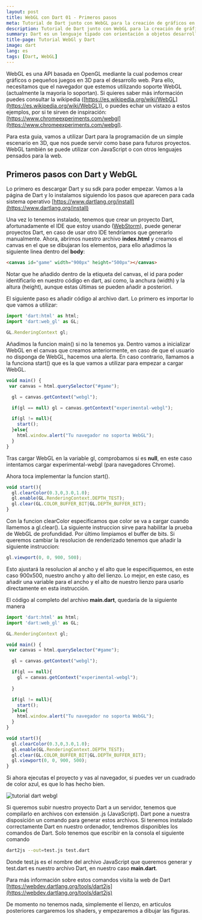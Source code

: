 ```yaml
---
layout: post
title: WebGL con Dart 01 - Primeros pasos
meta: Tutorial de Dart junto con WebGL para la creación de gráficos en 3D. Instalación de Dart con WebStorm
description: Tutorial de Dart junto con WebGL para la creación de gráficos en 3D. Instalación de Dart con WebStorm
summary: Dart es un lenguaje tipado con orientación a objetos desarrollado por Google. En este sencillo tutorial aprenderemos a usarlo junto con WebGL, una API creada para el desarrollo de gráficos en 3D que podremos visualizar en cualquier navegador que soporte WebGL. 
title-page: Tutorial WebGl y Dart
image: dart
lang: es
tags: [Dart, WebGL]
---
```



WebGL es una API basada en OpenGL mediante la cual podemos crear gráficos o pequeños juegos en 3D para el desarrollo web. Para ello, necesitamos que el navegador que estemos utilizando
soporte WebGL (actualmente la mayoria lo soportan). Si quieres saber más información puedes consultar la wikipedia ([https://es.wikipedia.org/wiki/WebGL](https://es.wikipedia.org/wiki/WebGL)),
o puedes echar un vistazo a estos ejemplos, por si te sirven de inspiración: [https://www.chromeexperiments.com/webgl](https://www.chromeexperiments.com/webgl).

Para esta guia, vamos a utilizar Dart para la programación
de un simple escenario en 3D, que nos puede servir como base para futuros proyectos. WebGL también se puede utilizar con JavaScript o con otros lenguajes 
pensados para la web.

<h2>Primeros pasos con Dart y WebGL</h2>

Lo primero es descargar Dart y su sdk para poder empezar. Vamos a la página de Dart y lo instalamos siguiendo los pasos que aparecen para cada sistema operativo [https://www.dartlang.org/install](https://www.dartlang.org/install)

Una vez lo tenemos instalado, tenemos que crear un proyecto Dart, afortunadamente el IDE que estoy usando ([WebStorm](https://www.jetbrains.com/webstorm/])), puede generar proyectos
Dart, en caso de usar otro IDE tendríamos que generarlo manualmente.
Ahora, abrimos nuestro archivo <b>index.html</b> y creamos el canvas en el que se dibujaran los elementos, para ello añadimos la siguiente linea dentro del <b>body</b>:

```html
<canvas id="game" width="900px" height="500px"></canvas>
```

Notar que he añadido dentro de la etiqueta del canvas, el id para poder identificarlo en nuestro código en dart, así como, la anchura (width) y la altura (height), aunque estas últimas se pueden añadir a posteriori.

El siguiente paso es añadir código al archivo dart. Lo primero es importar lo que vamos a utilizar:

```JavaScript
import 'dart:html' as html;
import 'dart:web_gl' as GL;

GL.RenderingContext gl;
```
Añadimos la funcion main() si no la tenemos ya. Dentro vamos a inicializar WebGL en el canvas que creamos anteriormente, en caso de que el usuario no disponga de WebGL, hacemos una alerta.
En caso contrario, llamamos a la funciona start() que es la que vamos a utilizar para empezar a cargar WebGL.

```JavaScript
void main() {
 var canvas = html.querySelector("#game");

  gl = canvas.getContext("webgl");

  if(gl == null) gl = canvas.getContext("experimental-webgl");

  if(gl != null){
    start();
  }else{
    html.window.alert("Tu navegador no soporta WebGL");
  }
}
```
Tras cargar WebGL en la variable gl, comprobamos si es <b>null</b>, en este caso intentamos cargar experimental-webgl (para navegadores Chrome).

Ahora toca implementar la funcion start().

```JavaScript
void start(){
  gl.clearColor(0.3,0,3.0,1.0);
  gl.enable(GL.RenderingContext.DEPTH_TEST);
  gl.clear(GL.COLOR_BUFFER_BIT|GL.DEPTH_BUFFER_BIT);
}
```
Con la funcion clearColor especificamos que color se va a cargar cuando llamemos a gl.clear(). La siguiente instruccion sirve para habilitar la prueba de WebGL de profundidad.
Por último limpiamos el buffer de bits. Si queremos cambiar la resolucion de renderizado tenemos que añadir la siguiente instruccion:

```JavaScript
gl.viewport(0, 0, 900, 500);
```
Esto ajustará la resolucion al ancho y el alto que le especifiquemos, en este caso 900x500, nuestro ancho y alto del lienzo. Lo mejor, en este caso, es 
añadir una variable para el ancho y el alto de nuestro lienzo para usarlo directamente en esta instrucción.

El código al completo del archivo <b>main.dart</b>, quedaría de la siguiente manera

```JavaScript
import 'dart:html' as html;
import 'dart:web_gl' as GL;

GL.RenderingContext gl;

void main() {
 var canvas = html.querySelector("#game");

  gl = canvas.getContext("webgl");

  if(gl == null){
    gl = canvas.getContext("experimental-webgl");
    
  }

  if(gl != null){
    start();
  }else{
    html.window.alert("Tu navegador no soporta WebGL");
  }
}

void start(){
  gl.clearColor(0.3,0,3.0,1.0);
  gl.enable(GL.RenderingContext.DEPTH_TEST);
  gl.clear(GL.COLOR_BUFFER_BIT|GL.DEPTH_BUFFER_BIT);
  gl.viewport(0, 0, 900, 500);
}
```

Si ahora ejecutas el proyecto y vas al navegador, si puedes ver un cuadrado de color azul, es que lo has hecho bien. 

<img src="http://i.imgur.com/3NTS0gg.png" class="responsive-img" alt="tutorial dart webgl"> 

Si queremos subir nuestro proyecto Dart a un servidor, tenemos que compilarlo en archivos con extensión .js (JavaScript).
Dart pone a nuestra disposición un comando para generar estos archivos. Si tenemos instalado correctamente Dart en nuestro ordenador, tendremos disponibles los comandos
de Dart. Solo tenemos que escribir en la consola el siguiente comando

```bash
dart2js --out=test.js test.dart
```
Donde test.js es el nombre del archivo JavaScript que queremos generar y test.dart es nuestro archivo Dart, en nuestro caso <b>main.dart</b>.

Para más información sobre estos comandos visita la web de Dart [https://webdev.dartlang.org/tools/dart2js](https://webdev.dartlang.org/tools/dart2js)

De momento no tenemos nada, simplemente el lienzo, en articulos posteriores cargaremos los shaders, y empezaremos a dibujar las figuras. 

